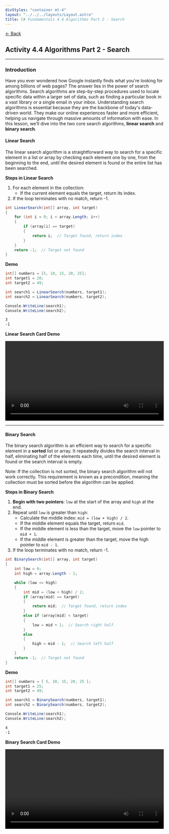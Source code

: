 ```yaml
---
divStyles: "container mt-4"
layout: "../../../layouts/Layout.astro"
title: C# Fundamentals 4.4 Algorithms Part 2 - Search
---
```


[← Back](/c-sharp-fundamentals/)

## Activity 4.4 Algorithms Part 2 - Search

---

### Introduction

Have you ever wondered how Google instantly finds what you're looking for among billions of web pages? The answer lies in the power of search algorithms. Search algorithms are step-by-step procedures used to locate specific data within a larger set of data, such as finding a particular book in a vast library or a single email in your inbox. Understanding search algorithms is essential because they are the backbone of today's data-driven world. They make our online experiences faster and more efficient, helping us navigate through massive amounts of information with ease. In this lesson, we’ll dive into the two core search algorithms, **linear search** and **binary search**.

#### Linear Search

The linear search algorithm is a straightforward way to search for a specific element in a list or array by checking each element one by one, from the beginning to the end, until the desired element is found or the entire list has been searched.

**Steps in Linear Search**

1. For each element in the collection:
    - If the current element equals the target, return its index.
2. If the loop terminates with no match, return -1.

```cs
int LinearSearch(int[] array, int target)
{
    for (int i = 0; i < array.Length; i++)
    {
        if (array[i] == target)
        {
            return i;  // Target found, return index
        }
    }
    return -1;  // Target not found
}
```

**Demo**

```cs
int[] numbers = [5, 10, 15, 20, 25];
int target1 = 20;
int target2 = 49;

int search1 = LinearSearch(numbers, target1);
int search2 = LinearSearch(numbers, target2);

Console.WriteLine(search1);
Console.WriteLine(search2);
```

```txt
3
-1
```

**Linear Search Card Demo**

<video src="/courses/c-sharp-fundamentals/linear-search-video.mp4" controls style="width: 100%; max-width: 640px;"></video>

---

#### Binary Search

The binary search algorithm is an efficient way to search for a specific element in a **sorted** list or array. It repeatedly divides the search interval in half, eliminating half of the elements each time, until the desired element is found or the search interval is empty.

Note: If the collection is not sorted, the binary search algorithm will not work correctly. This requirement is known as a precondition, meaning the collection must be sorted before the algorithm can be applied.

**Steps in Binary Search**

1. **Begin with two pointers**: `low` at the start of the array and `high` at the end.
2. Repeat until `low` is greater than `high`:
    - Calculate the middle index: `mid = (low + high) / 2`.
    - If the middle element equals the target, return `mid`.
    - If the middle element is less than the target, move the `low` pointer to `mid + 1`.
    - If the middle element is greater than the target, move the high pointer to `mid - 1`.
3. If the loop terminates with no match, return -1.

```cs
int BinarySearch(int[] array, int target)
{
    int low = 0;
    int high = array.Length - 1;

    while (low <= high)
    {
        int mid = (low + high) / 2;
        if (array[mid] == target)
        {
            return mid;  // Target found, return index
        }
        else if (array[mid] < target)
        {
            low = mid + 1;  // Search right half
        }
        else
        {
            high = mid - 1;  // Search left half
        }
    }
    return -1;  // Target not found
}
```

**Demo**

```cs
int[] numbers = [ 5, 10, 15, 20, 25 ];
int target1 = 25;
int target2 = 49;

int search1 = BinarySearch(numbers, target1);
int search2 = BinarySearch(numbers, target2);

Console.WriteLine(search1);
Console.WriteLine(search2);
```

```txt
4
-1
```

**Binary Search Card Demo**

<video src="/courses/c-sharp-fundamentals/binary-search-video.mp4" controls style="width: 100%; max-width: 640px;"></video>